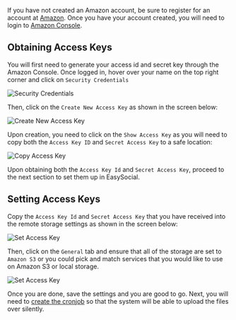 If you have not created an Amazon account, be sure to register for an account at [Amazon](http://amazon.com/s3/). Once you have your account created, you will need to login to [Amazon Console](http://aws.amazon.com/console/).


## Obtaining Access Keys
You will first need to generate your access id and secret key through the Amazon Console. Once logged in, hover over your name on the top right corner and click on `Security Credentials`

![Security Credentials](/images/administrators/18_remote_storage/aws_security_credentials.png)

Then, click on the `Create New Access Key` as shown in the screen below:

![Create New Access Key](/images/administrators/18_remote_storage/aws_create_access.png)

Upon creation, you need to click on the `Show Access Key` as you will need to copy both the `Access Key ID` and `Secret Access Key` to a safe location:

![Copy Access Key](/images/administrators/18_remote_storage/aws_show_access_key.png)

Upon obtaining both the `Access Key Id` and `Secret Access Key`, proceed to the next section to set them up in EasySocial.


## Setting Access Keys
Copy the `Access Key Id` and `Secret Access Key` that you have received into the remote storage settings as shown in the screen below:

![Set Access Key](/images/administrators/18_remote_storage/aws_easysocial_settings.png)

Then, click on the `General` tab and ensure that all of the storage are set to `Amazon S3` or you could pick and match services that you would like to use on Amazon S3 or local storage.

![Set Access Key](/images/administrators/18_remote_storage/aws_easysocial_storage_settings.png)

Once you are done, save the settings and you are good to go. Next, you will need to [create the cronjob](/administrators/cronjobs/cronjobs) so that the system will be able to upload the files over silently.